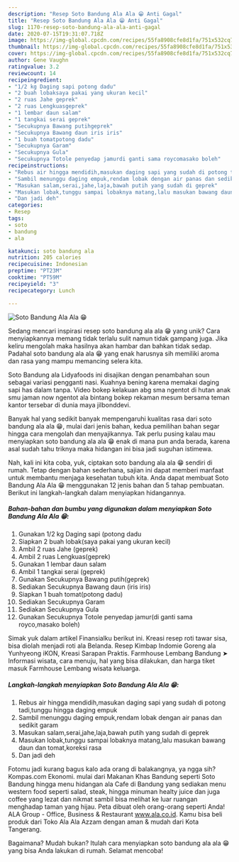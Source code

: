 ```yaml
---
description: "Resep Soto Bandung Ala Ala 😁 Anti Gagal"
title: "Resep Soto Bandung Ala Ala 😁 Anti Gagal"
slug: 1170-resep-soto-bandung-ala-ala-anti-gagal
date: 2020-07-15T19:31:07.718Z
image: https://img-global.cpcdn.com/recipes/55fa8908cfe8d1fa/751x532cq70/soto-bandung-ala-ala-😁-foto-resep-utama.jpg
thumbnail: https://img-global.cpcdn.com/recipes/55fa8908cfe8d1fa/751x532cq70/soto-bandung-ala-ala-😁-foto-resep-utama.jpg
cover: https://img-global.cpcdn.com/recipes/55fa8908cfe8d1fa/751x532cq70/soto-bandung-ala-ala-😁-foto-resep-utama.jpg
author: Gene Vaughn
ratingvalue: 3.2
reviewcount: 14
recipeingredient:
- "1/2 kg Daging sapi potong dadu"
- "2 buah lobaksaya pakai yang ukuran kecil"
- "2 ruas Jahe geprek"
- "2 ruas Lengkuasgeprek"
- "1 lembar daun salam"
- "1 tangkai serai geprek"
- "Secukupnya Bawang putihgeprek"
- "Secukupnya Bawang daun iris iris"
- "1 buah tomatpotong dadu"
- "Secukupnya Garam"
- "Secukupnya Gula"
- "Secukupnya Totole penyedap jamurdi ganti sama roycomasako boleh"
recipeinstructions:
- "Rebus air hingga mendidih,masukan daging sapi yang sudah di potong tadi,tunggu hingga daging empuk"
- "Sambil menunggu daging empuk,rendam lobak dengan air panas dan sedikit garam"
- "Masukan salam,serai,jahe,laja,bawah putih yang sudah di geprek"
- "Masukan lobak,tunggu sampai lobaknya matang,lalu masukan bawang daun dan tomat,koreksi rasa"
- "Dan jadi deh"
categories:
- Resep
tags:
- soto
- bandung
- ala

katakunci: soto bandung ala 
nutrition: 205 calories
recipecuisine: Indonesian
preptime: "PT23M"
cooktime: "PT59M"
recipeyield: "3"
recipecategory: Lunch

---
```



![Soto Bandung Ala Ala 😁](https://img-global.cpcdn.com/recipes/55fa8908cfe8d1fa/751x532cq70/soto-bandung-ala-ala-😁-foto-resep-utama.jpg)

Sedang mencari inspirasi resep soto bandung ala ala 😁 yang unik? Cara menyiapkannya memang tidak terlalu sulit namun tidak gampang juga. Jika keliru mengolah maka hasilnya akan hambar dan bahkan tidak sedap. Padahal soto bandung ala ala 😁 yang enak harusnya sih memiliki aroma dan rasa yang mampu memancing selera kita.

Soto Bandung ala Lidyafoods ini disajikan dengan penambahan soun sebagai variasi pengganti nasi. Kuahnya bening karena memakai daging sapi has dalam tanpa. Video bokep kelakuan abg sma ngentot di hutan anak smu jaman now ngentot ala bintang bokep rekaman mesum bersama teman kantor tersebar di dunia maya jilbonddevi.

Banyak hal yang sedikit banyak mempengaruhi kualitas rasa dari soto bandung ala ala 😁, mulai dari jenis bahan, kedua pemilihan bahan segar hingga cara mengolah dan menyajikannya. Tak perlu pusing kalau mau menyiapkan soto bandung ala ala 😁 enak di mana pun anda berada, karena asal sudah tahu triknya maka hidangan ini bisa jadi suguhan istimewa.


Nah, kali ini kita coba, yuk, ciptakan soto bandung ala ala 😁 sendiri di rumah. Tetap dengan bahan sederhana, sajian ini dapat memberi manfaat untuk membantu menjaga kesehatan tubuh kita. Anda dapat membuat Soto Bandung Ala Ala 😁 menggunakan 12 jenis bahan dan 5 tahap pembuatan. Berikut ini langkah-langkah dalam menyiapkan hidangannya.

<!--inarticleads1-->

##### Bahan-bahan dan bumbu yang digunakan dalam menyiapkan Soto Bandung Ala Ala 😁:

1. Gunakan 1/2 kg Daging sapi (potong dadu
1. Siapkan 2 buah lobak(saya pakai yang ukuran kecil)
1. Ambil 2 ruas Jahe (geprek)
1. Ambil 2 ruas Lengkuas(geprek)
1. Gunakan 1 lembar daun salam
1. Ambil 1 tangkai serai (geprek)
1. Gunakan Secukupnya Bawang putih(geprek)
1. Sediakan Secukupnya Bawang daun (iris iris)
1. Siapkan 1 buah tomat(potong dadu)
1. Sediakan Secukupnya Garam
1. Sediakan Secukupnya Gula
1. Gunakan Secukupnya Totole penyedap jamur(di ganti sama royco,masako boleh)


Simak yuk dalam artikel Finansialku berikut ini. Kreasi resep roti tawar sisa, bisa diolah menjadi roti ala Belanda. Resep Kimbap Indomie Goreng ala Yunhyeong iKON, Kreasi Sarapan Praktis. Farmhouse Lembang Bandung ➤ Informasi wisata, cara menuju, hal yang bisa dilakukan, dan harga tiket masuk Farmhouse Lembang wisata keluarga. 

<!--inarticleads2-->

##### Langkah-langkah menyiapkan Soto Bandung Ala Ala 😁:

1. Rebus air hingga mendidih,masukan daging sapi yang sudah di potong tadi,tunggu hingga daging empuk
1. Sambil menunggu daging empuk,rendam lobak dengan air panas dan sedikit garam
1. Masukan salam,serai,jahe,laja,bawah putih yang sudah di geprek
1. Masukan lobak,tunggu sampai lobaknya matang,lalu masukan bawang daun dan tomat,koreksi rasa
1. Dan jadi deh


Fotomu jadi kurang bagus kalo ada orang di balakangnya, ya ngga sih? Kompas.com Ekonomi. mulai dari Makanan Khas Bandung seperti Soto Bandung hingga menu hidangan ala Cafe di Bandung yang sediakan menu western food seperti salad, steak, hingga minuman healty juice dan juga coffee yang lezat dan nikmat sambil bisa melihat ke luar ruangan menghadap taman yang hijau. Peta dibuat oleh orang-orang seperti Anda! ALA Group - Office, Business &amp; Restaurant www.ala.co.id. Kamu bisa beli produk dari Toko Ala Ala Azzam dengan aman &amp; mudah dari Kota Tangerang. 

Bagaimana? Mudah bukan? Itulah cara menyiapkan soto bandung ala ala 😁 yang bisa Anda lakukan di rumah. Selamat mencoba!
